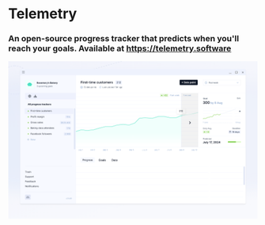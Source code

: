 # Telemetry

### An open-source progress tracker that predicts when you'll reach your goals. Available at https://telemetry.software

![Screenshot](src/documentation/hero.png)
